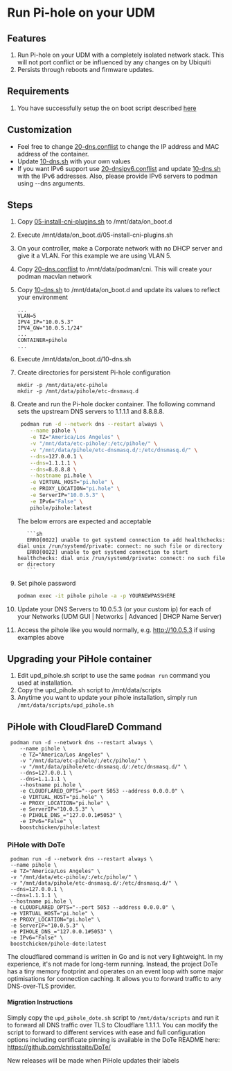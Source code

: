 # Run Pi-hole on your UDM

## Features

1. Run Pi-hole on your UDM with a completely isolated network stack.  This will not port conflict or be influenced by any changes on by Ubiquiti
2. Persists through reboots and firmware updates.

## Requirements

1. You have successfully setup the on boot script described [here](https://github.com/boostchicken/udm-utilities/tree/master/on-boot-script)

## Customization

* Feel free to change [20-dns.conflist](../cni-plugins/20-dns.conflist) to change the IP address and MAC address of the container.
* Update [10-dns.sh](../dns-common/on_boot.d/10-dns.sh) with your own values
* If you want IPv6 support use [20-dnsipv6.conflist](../cni-plugins/20-dnsipv6.conflist) and update [10-dns.sh](../dns-common/on_boot.d/10-dns.sh) with the IPv6 addresses. Also, please provide IPv6 servers to podman using --dns arguments.

## Steps

1. Copy [05-install-cni-plugins.sh](../cni-plugins/05-install-cni-plugins.sh) to /mnt/data/on_boot.d
1. Execute /mnt/data/on_boot.d/05-install-cni-plugins.sh
1. On your controller, make a Corporate network with no DHCP server and give it a VLAN. For this example we are using VLAN 5.
1. Copy [20-dns.conflist](../cni-plugins/20-dns.conflist) to /mnt/data/podman/cni.  This will create your podman macvlan network
1. Copy [10-dns.sh](../dns-common/on_boot.d/10-dns.sh) to /mnt/data/on_boot.d and update its values to reflect your environment

   ```
   ...
   VLAN=5
   IPV4_IP="10.0.5.3"
   IPV4_GW="10.0.5.1/24"
   ...
   CONTAINER=pihole
   ...
   ```   

1. Execute /mnt/data/on_boot.d/10-dns.sh
1. Create directories for persistent Pi-hole configuration

   ```
   mkdir -p /mnt/data/etc-pihole
   mkdir -p /mnt/data/pihole/etc-dnsmasq.d
   ```
   
1. Create and run the Pi-hole docker container. The following command sets the upstream DNS servers to 1.1.1.1 and 8.8.8.8.

    ```sh
     podman run -d --network dns --restart always \
        --name pihole \
        -e TZ="America/Los Angeles" \
        -v "/mnt/data/etc-pihole/:/etc/pihole/" \
        -v "/mnt/data/pihole/etc-dnsmasq.d/:/etc/dnsmasq.d/" \
        --dns=127.0.0.1 \
        --dns=1.1.1.1 \
        --dns=8.8.8.8 \
        --hostname pi.hole \
        -e VIRTUAL_HOST="pi.hole" \
        -e PROXY_LOCATION="pi.hole" \
        -e ServerIP="10.0.5.3" \
        -e IPv6="False" \
        pihole/pihole:latest
    ```
      The below errors are expected and acceptable
      
          ```sh
          ERRO[0022] unable to get systemd connection to add healthchecks: dial unix /run/systemd/private: connect: no such file or directory
          ERRO[0022] unable to get systemd connection to start healthchecks: dial unix /run/systemd/private: connect: no such file or directory
          ```

1. Set pihole password

    ```sh
    podman exec -it pihole pihole -a -p YOURNEWPASSHERE
    ```

1. Update your DNS Servers to 10.0.5.3 (or your custom ip) for each of your Networks (UDM GUI | Networks | Advanced | DHCP Name Server)
1. Access the pihole like you would normally, e.g. http://10.0.5.3 if using examples above

## Upgrading your PiHole container
1. Edit upd_pihole.sh script to use the same `podman run` command you used at installation. 
2. Copy the upd_pihole.sh script to /mnt/data/scripts
3. Anytime you want to update your pihole installation, simply run `/mnt/data/scripts/upd_pihole.sh`

## PiHole with CloudFlareD Command
    
     podman run -d --network dns --restart always \
        --name pihole \
        -e TZ="America/Los Angeles" \
        -v "/mnt/data/etc-pihole/:/etc/pihole/" \
        -v "/mnt/data/pihole/etc-dnsmasq.d/:/etc/dnsmasq.d/" \
        --dns=127.0.0.1 \
        --dns=1.1.1.1 \
        --hostname pi.hole \
        -e CLOUDFLARED_OPTS="--port 5053 --address 0.0.0.0" \
        -e VIRTUAL_HOST="pi.hole" \
        -e PROXY_LOCATION="pi.hole" \
        -e ServerIP="10.0.5.3" \
        -e PIHOLE_DNS_="127.0.0.1#5053" \
        -e IPv6="False" \
        boostchicken/pihole:latest

### PiHole with DoTe

     podman run -d --network dns --restart always \
     --name pihole \
     -e TZ="America/Los Angeles" \
     -v "/mnt/data/etc-pihole/:/etc/pihole/" \
     -v "/mnt/data/pihole/etc-dnsmasq.d/:/etc/dnsmasq.d/" \
     --dns=127.0.0.1 \
     --dns=1.1.1.1 \
     --hostname pi.hole \
     -e CLOUDFLARED_OPTS="--port 5053 --address 0.0.0.0" \
     -e VIRTUAL_HOST="pi.hole" \
     -e PROXY_LOCATION="pi.hole" \
     -e ServerIP="10.0.5.3" \
     -e PIHOLE_DNS_="127.0.0.1#5053" \
     -e IPv6="False" \
     boostchicken/pihole-dote:latest
     
The cloudflared command is written in Go and is not very lightweight.  In my
experience, it's not made for long-term running.  Instead, the project DoTe
has a tiny memory footprint and operates on an event loop with some major
optimisations for connection caching.  It allows you to forward traffic to any
DNS-over-TLS provider.

#### Migration Instructions
Simply copy the `upd_pihole_dote.sh` script to `/mnt/data/scripts` and run it
to forward all DNS traffic over TLS to Cloudflare 1.1.1.1.  You can modify the
script to forward to different services with ease and full configuration
options including certificate pinning is available in the DoTe README here:
https://github.com/chrisstaite/DoTe/

New releases will be made when PiHole updates their labels
